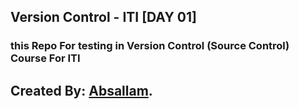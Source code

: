 ## Version Control - ITI [DAY 01]
### this Repo For testing in Version Control (Source Control) Course For ITI

## Created By: [Absallam](https://github.com/absallam1999).
